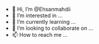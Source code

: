 - 👋 Hi, I’m @Ehsanmahdii
- 👀 I’m interested in ...
- 🌱 I’m currently learning ...
- 💞️ I’m looking to collaborate on ...
- 📫 How to reach me ...

<!---
Ehsanmahdii/Ehsanmahdii is a ✨ special ✨ repository because its `README.md` (this file) appears on your GitHub profile.
You can click the Preview link to take a look at your changes.
--->
